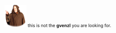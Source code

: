 ![](https://github.com/gvenzl/gvenzl/blob/master/Old-Obi-Wan-icon.png) this is not the **gvenzl** you are looking for.

<!--
**gvenzl/gvenzl** is a ✨ _special_ ✨ repository because its `README.md` (this file) appears on your GitHub profile.

Here are some ideas to get you started:

- 🔭 I’m currently working on ...
- 🌱 I’m currently learning ...
- 👯 I’m looking to collaborate on ...
- 🤔 I’m looking for help with ...
- 💬 Ask me about ...
- 📫 How to reach me: ...
- 😄 Pronouns: ...
- ⚡ Fun fact: ...
-->
